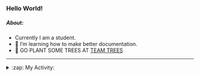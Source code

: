 ### Hello World!

##### About:
- Currently I am a student.
- 🌱 I’m learning how to make better documentation.
- 🌱 GO PLANT SOME TREES AT [TEAM TREES](https://teamtrees.org/)

---
<details>
  <summary>:zap: My Activity:</summary>
  
<!--START_SECTION:waka-->
![Code Time](http://img.shields.io/badge/Code%20Time-1%2C091%20hrs%2024%20mins-blue)

**I'm a Night 🦉** 

```text
🌞 Morning                1343 commits        ██░░░░░░░░░░░░░░░░░░░░░░░   09.35 % 
🌆 Daytime                4870 commits        ████████░░░░░░░░░░░░░░░░░   33.91 % 
🌃 Evening                4202 commits        ███████░░░░░░░░░░░░░░░░░░   29.26 % 
🌙 Night                  3948 commits        ███████░░░░░░░░░░░░░░░░░░   27.49 % 
```
📅 **I'm Most Productive on Wednesday** 

```text
Monday                   2188 commits        ████░░░░░░░░░░░░░░░░░░░░░   15.23 % 
Tuesday                  1755 commits        ███░░░░░░░░░░░░░░░░░░░░░░   12.22 % 
Wednesday                3291 commits        ██████░░░░░░░░░░░░░░░░░░░   22.91 % 
Thursday                 1855 commits        ███░░░░░░░░░░░░░░░░░░░░░░   12.92 % 
Friday                   1426 commits        ██░░░░░░░░░░░░░░░░░░░░░░░   09.93 % 
Saturday                 1321 commits        ██░░░░░░░░░░░░░░░░░░░░░░░   09.20 % 
Sunday                   2527 commits        ████░░░░░░░░░░░░░░░░░░░░░   17.59 % 
```


📊 **This Week I Spent My Time On** 

```text
🔥 Editors: 
VS Code                  5 hrs 31 mins       █████████████████████████   100.00 % 

🐱‍💻 Projects: 
CSF22                    4 hrs 18 mins       ████████████████████░░░░░   78.20 % 
praise                   55 mins             ████░░░░░░░░░░░░░░░░░░░░░   16.71 % 
technocean-frontend      16 mins             █░░░░░░░░░░░░░░░░░░░░░░░░   04.97 % 
CSF                      0 secs              ░░░░░░░░░░░░░░░░░░░░░░░░░   00.13 % 
```


 Last Updated on 08/04/2023 22:07:11 UTC
<!--END_SECTION:waka-->
</details>
